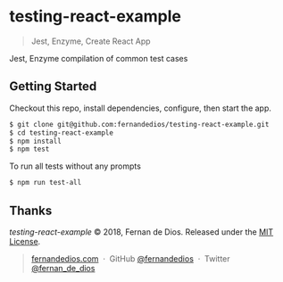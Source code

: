 testing-react-example
=========

> Jest, Enzyme, Create React App

Jest, Enzyme compilation of common test cases

Getting Started
------------

Checkout this repo, install dependencies, configure, then start the app.

```bash
$ git clone git@github.com:fernandedios/testing-react-example.git
$ cd testing-react-example
$ npm install
$ npm test
```

To run all tests without any prompts

```bash
$ npm run test-all
```

Thanks
------

*testing-react-example* © 2018, Fernan de Dios. Released under the [MIT License].<br>

> [fernandedios.com](http://fernandedios.com) &nbsp;&middot;&nbsp;
> GitHub [@fernandedios](https://github.com/fernandedios) &nbsp;&middot;&nbsp;
> Twitter [@fernan_de_dios](https://twitter.com/fernan_de_dios)

[MIT License]: http://mit-license.org/
